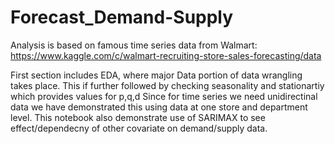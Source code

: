 # Forecast_Demand-Supply

Analysis is based on famous time series data from Walmart: https://www.kaggle.com/c/walmart-recruiting-store-sales-forecasting/data

  First section includes EDA, where major Data portion of data wrangling takes place.
  This if further followed by checking seasonality and stationartiy which provides values for p,q,d
  Since for time series we need unidirectinal data we have demonstrated this using data at one store and department level.
  This notebook also demonstrate use of SARIMAX to see effect/dependecny of other covariate on demand/supply data.
